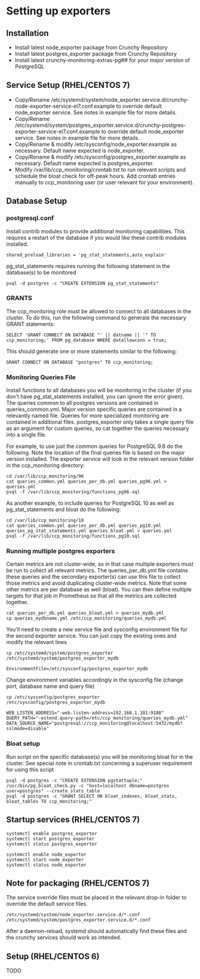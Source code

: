# Setting up exporters

## Installation

* Install latest node_exporter package from Crunchy Repository
* Install latest postgres_exporter package from Crunchy Repository
* Install latest crunchy-monitoring-extras-pg## for your major version of PostgreSQL

## Service Setup (RHEL/CENTOS 7)

* Copy/Rename /etc/systemd/system/node_exporter.service.d/crunchy-node-exporter-service-el7.conf.example to override default node_exporter service. See notes in example file for more details.
* Copy/Rename /etc/systemd/system/postgres_exporter.service.d/crunchy-postgres-exporter-service-el7.conf.example to override default node_exporter service. See notes in example file for more details.
* Copy/Rename & modify /etc/sysconfig/node_exporter.example as necessary. Default name expected is node_exporter.
* Copy/Rename & modify /etc/sysconfig/postgres_exporter.example as necessary. Default name expected is postgres_exporter.
* Modify /var/lib/ccp_monitoring/crontab.txt to run relevant scripts and schedule the bloat check for off-peak hours. Add crontab entries manually to ccp_monitoring user (or user relevant for your environment).

## Database Setup

### postgresql.conf
Install contrib modules to provide additional monitoring capabilities. This requires a restart of the database if you would like these contrib modules installed.
```
shared_preload_libraries = 'pg_stat_statements,auto_explain'
```
pg_stat_statements requires running the following statement in the database(s) to be monitored
```
psql -d postgres -c "CREATE EXTENSION pg_stat_statements"
```

### GRANTS
The ccp_monitoring role must be allowed to connect to all databases in the cluster. To do this, run the following command to generate the necessary GRANT statements:
```
SELECT 'GRANT CONNECT ON DATABASE "' || datname || '" TO ccp_monitoring;' FROM pg_database WHERE datallowconn = true;
```
This should generate one or more statements similar to the following:
```
GRANT CONNECT ON DATABASE "postgres" TO ccp_monitoring;
```

### Monitoring Queries File

Install functions to all databases you will be monitoring in the cluster (if you don't have pg_stat_statements installed, you can ignore the error given). The queries common to all postgres versions are contained in queries_common.yml. Major version specific queries are contained in a relevantly named file. Queries for more specialized monitoring are contained in additional files. postgres_exporter only takes a single query file as an argument for custom queries, so cat together the queries necessary into a single file. 

For example, to use just the common queries for PostgreSQL 9.6 do the following. Note the location of the final queries file is based on the major version installed. The exporter service will look in the relevant version folder in the ccp_monitoring directory:
```
cd /var/lib/ccp_monitoring/96
cat queries_common.yml queries_per_db.yml queries_pg96.yml > queries.yml
psql -f /var/lib/ccp_monitoring/functions_pg96.sql
```
As another example, to include queries for PostgreSQL 10 as well as pg_stat_statements and bloat do the following:
```
cd /var/lib/ccp_monitoring/10
cat queries_common.yml queries_per_db.yml queries_pg10.yml queries_pg_stat_statements.yml queries_bloat.yml > queries.yml
psql -f /var/lib/ccp_monitoring/functions_pg10.sql
```

### Running multiple postgres exporters
Certain metrics are not cluster-wide, so in that case multiple exporters must be run to collect all relevant metrics. The queries_per_db.yml file contains these queries and the secondary exporter(s) can use this file to collect those metrics and avoid duplicating cluster-wide metrics. Note that some other metrics are per database as well (bloat). You can then define multiple targets for that job in Prometheus so that all the metrics are collected together.
```
cat queries_per_db.yml queries_bloat.yml > queries_mydb.yml
cp queries_mydbname.yml /etc/ccp_monitoring/queries_mydb.yml
```
You'll need to create a new service file and sysconfig environment file for the second exporter service. You can just copy the existing ones and modify the relevant lines 
```
cp /etc/systemd/system/postgres_exporter /etc/systemd/system/postgres_exporter_mydb

EnvironmentFile=/etc/sysconfig/postgres_exporter_mydb
```

Change environment variables accordingly in the sysconfig file (change port, database name and query file)

```
cp /etc/sysconfig/postgres_exporter /etc/sysconfig/postgres_exporter_mydb 

WEB_LISTEN_ADDRESS="-web.listen-address=192.168.1.101:9188"
QUERY_PATH="-extend.query-path=/etc/ccp_monitoring/queries_mydb.yml"
DATA_SOURCE_NAME="postgresql://ccp_monitoring@localhost:5432/mydb?sslmode=disable"
```

### Bloat setup

Run script on the specific database(s) you will be monitoring bloat for in the cluster. See special note in crontab.txt concerning a superuser requirement for using this script

```
psql -d postgres -c "CREATE EXTENSION pgstattuple;"
/usr/bin/pg_bloat_check.py -c "host=localhost dbname=postgres user=postgres" --create_stats_table
psql -d postgres -c "GRANT SELECT ON bloat_indexes, bloat_stats, bloat_tables TO ccp_monitoring;"
```

## Startup services (RHEL/CENTOS 7)

```
systemctl enable postgres_exporter
systemctl start postgres_exporter
systemctl status postgres_exporter

systemctl enable node_exporter
systemctl start node_exporter
systemctl status node_exporter
```

## Note for packaging (RHEL/CENTOS 7)

The service override files must be placed in the relevant drop-in folder to override the default service files.

    /etc/systemd/system/node_exporter.service.d/*.conf
    /etc/systemd/system/postgres_exporter.service.d/*.conf

After a daemon-reload, systemd should automatically find these files and the crunchy services should work as intended.
 

## Setup (RHEL/CENTOS 6)
TODO
